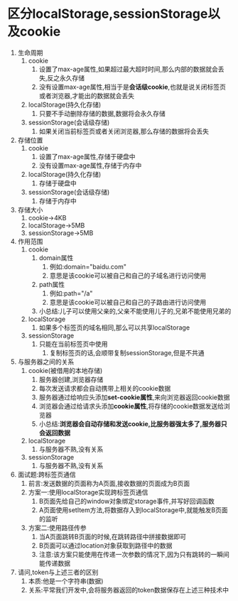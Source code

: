 # 区分localStorage,sessionStorage以及cookie

1. 生命周期
   1. cookie
      1. 设置了max-age属性,如果超过最大超时时间,那么内部的数据就会丢失,反之永久存储
      2. 没有设置max-age属性,相当于是**会话级cookie**,也就是说关闭标签页或者浏览器,才能出的数据就会丢失
   2. localStorage(持久化存储)
      1. 只要不手动删除存储的数据,数据将会永久存储
   3. sessionStorage(会话级存储)
      1. 如果关闭当前标签页或者关闭浏览器,那么存储的数据将会丢失
2. 存储位置
   1. cookie
      1. 设置了max-age属性,存储于硬盘中
      2. 没有设置max-age属性,存储于内存中
   2. localStorage(持久化存储)
      1. 存储于硬盘中
   3. sessionStorage(会话级存储)
      1. 存储于内存中
3. 存储大小
   1. cookie->4KB
   2. localStorage->5MB
   3. sessionStorage->5MB
4. 作用范围
   1. cookie
      1. domain属性
         1. 例如:domain="baidu.com"
         2. 意思是该cookie可以被自己和自己的子域名进行访问使用
      2. path属性
         1. 例如:path="/a"
         2. 意思是该cookie可以被自己和自己的子路由进行访问使用
      3. 小总结:儿子可以使用父亲的,父亲不能使用儿子的,兄弟不能使用兄弟的
   2. localStorage
      1. 如果多个标签页的域名相同,那么可以共享localStorage
   3. sessionStorage
      1. 只能在当前标签页中使用
         1. 复制标签页的话,会顺带复制sessionStorage,但是不共通
5. 与服务器之间的关系
   1. cookie(被借用的本地存储)
      1. 服务器创建,浏览器存储
      2. 每次发送请求都会自动携带上相关的cookie数据
      3. 服务器通过给响应头添加**set-cookie属性**,来向浏览器返回cookie数据
      4. 浏览器会通过给请求头添加**cookie属性**,将存储的cookie数据发送给浏览器
      5. 小总结:**浏览器会自动存储和发送cookie,比服务器强太多了,服务器只会返回数据**
   2. localStorage
      1. 与服务器不熟,没有关系
   3. sessionStorage
      1. 与服务器不熟,没有关系
6. 面试题:跨标签页通信
   1. 前言:发送数据的页面称为A页面,接收数据的页面成为B页面
   2. 方案一:使用localStorage实现跨标签页通信
      1. B页面先给自己的window对象绑定storage事件,并写好回调函数
      2. A页面使用setItem方法,将数据存入到localStorage中,就能触发B页面的监听
   3. 方案二:使用路径传参
      1. 当A页面跳转B页面的时候,在跳转路径中拼接数据即可
      2. B页面可以通过location对象获取到路径中的数据
      3. 注意:该方案只能使用在传递一次参数的情况下,因为只有跳转的一瞬间能传递数据
7. 请问,token与上述三者的区别
   1. 本质:他是一个字符串(数据)
   2. 关系:平常我们开发中,会将服务器返回的token数据保存在上述三种技术中


